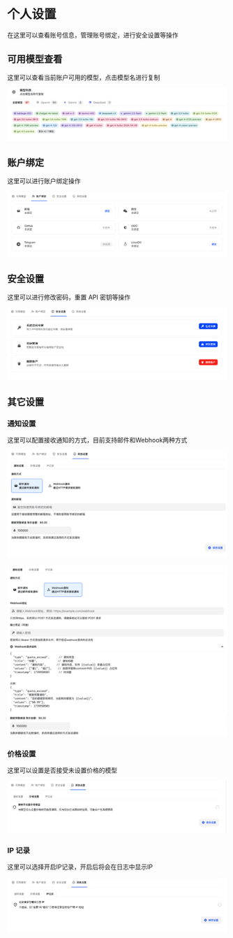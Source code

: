 # 个人设置

在这里可以查看账号信息，管理账号绑定，进行安全设置等操作

## 可用模型查看

这里可以查看当前账户可用的模型，点击模型名进行复制

![可用模型](../../assets/guide/available-models.png)

## 账户绑定

这里可以进行账户绑定操作

![账户绑定](../../assets/guide/account-bind.png)

## 安全设置

这里可以进行修改密码，重置 API 密钥等操作

![安全设置](../../assets/guide/account-security.png)

## 其它设置

### 通知设置

这里可以配置接收通知的方式，目前支持邮件和Webhook两种方式

![邮件通知](../../assets/guide/account-notification-mail.png)

![Webhook](../../assets/guide/account-notification-webhook.png)

### 价格设置

这里可以设置是否接受未设置价格的模型

![价格设置](../../assets/guide/account-price.png)

### IP 记录

这里可以选择开启IP记录，开启后将会在日志中显示IP

![IP设置](../../assets/guide/account-ip-log.png)